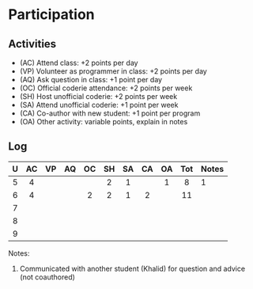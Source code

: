 Participation
=============

## Activities ## 

+ (AC) Attend class: +2 points per day
+ (VP) Volunteer as programmer in class: +2 points per day
+ (AQ) Ask question in class: +1 point per day
+ (OC) Official coderie attendance: +2 points per week
+ (SH) Host unofficial coderie: +2 points per week
+ (SA) Attend unofficial coderie: +1 point per week
+ (CA) Co-author with new student: +1 point per program
+ (OA) Other activity: variable points, explain in notes

## Log ##

| U | AC | VP | AQ | OC | SH | SA | CA | OA | Tot | Notes
|:-:|:--:|:--:|:--:|:--:|:--:|:--:|:--:|:--:|:---:|:--------
| 5 |  4 |    |    |    |  2 |  1 |    |  1 |  8  | 1  
| 6 |  4 |    |    |  2 |  2 |  1 |  2 |    | 11  |     
| 7 | 
| 8 | 
| 9 |

Notes:

1. Communicated with another student (Khalid) for question and advice (not coauthored)

